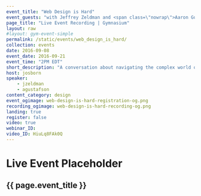 ```yaml
---
event_title: "Web Design is Hard"
event_guests: "with Jeffrey Zeldman and <span class=\"nowrap\">Aaron Gustafson</span>"
page_title: "Live Event Recording | Gymnasium"
layout: raw
#layout: gym-event-simple
permalink: /static/events/web_design_is_hard/
collection: events
date: 2016-09-08
event_date: 2016-09-21
event_time: "2PM EDT"
short_description: "A conversation about navigating the complex world of web design education with our friends Jeffrey Zeldman and Aaron Gustafson."
host: josborn
speaker:
    - jzeldman
    - agustafson
content_category: design
event_ogimage: web-design-is-hard-registration-og.png
recording_ogimage: web-design-is-hard-recording-og.png
landing: true
register: false
video: true
webinar_ID:
video_ID: HiuLq8FAk0Q
---
```

# Live Event Placeholder
## {{ page.event_title }}
